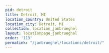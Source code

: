 ```yaml
---
pid: detroit
title: Detroit, MI
location_country: United States
location_city: Detroit, MI
collection: location_janbrueghel
layout: locationpage_janbrueghel
order: '113'
permalink: "/janbrueghel/locations/detroit/"
---
```

